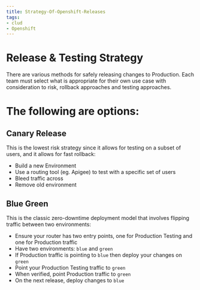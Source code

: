 ```yaml
---
title: Strategy-Of-Openshift-Releases
tags:
- clud
- Openshift
---
```


# Release & Testing Strategy
There are various methods for safely releasing changes to Production. Each team must select what is appropriate for their own use case with consideration to risk, rollback approaches and testing approaches.

# The following are options:

## Canary Release
This is the lowest risk strategy since it allows for testing on a subset of users, and it allows for fast rollback:

* Build a new Environment
* Use a routing tool (eg. Apigee) to test with a specific set of users
* Bleed traffic across
* Remove old environment

## Blue Green
 This is the classic zero-downtime deployment model that involves flipping traffic between two environments:
* Ensure your router has two entry points, one for Production Testing and one for Production traffic
* Have two environments: `blue` and `green`
* If Production traffic is pointing to `blue` then deploy your changes on `green`
* Point your Production Testing traffic to `green`
* When verified, point Production traffic to `green`
* On the next release, deploy changes to `blue`

